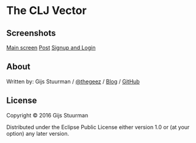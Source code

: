 # The CLJ Vector

## Screenshots

[Main screen](/resources/screenshot/cljvector_index.png "Main Screen")
[Post](/resources/screenshot/cljvector_post.png "Post Screen")
[Signup and Login](/resources/screenshot/cljvector_signup_login.png "Signup and Login")



## About

Written by:
Gijs Stuurman / [@thegeez][twt] / [Blog][blog] / [GitHub][github]

[twt]: http://twitter.com/thegeez
[blog]: http://thegeez.net
[github]: https://github.com/thegeez

## License

Copyright © 2016 Gijs Stuurman

Distributed under the Eclipse Public License either version 1.0 or (at
your option) any later version.
